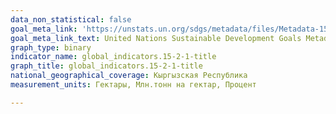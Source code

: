 ```yaml
---
data_non_statistical: false
goal_meta_link: 'https://unstats.un.org/sdgs/metadata/files/Metadata-15-02-01.pdf '
goal_meta_link_text: United Nations Sustainable Development Goals Metadata (PDF 756 KB)
graph_type: binary
indicator_name: global_indicators.15-2-1-title
graph_title: global_indicators.15-2-1-title
national_geographical_coverage: Кыргызская Республика
measurement_units: Гектары, Млн.тонн на гектар, Процент

---
```


